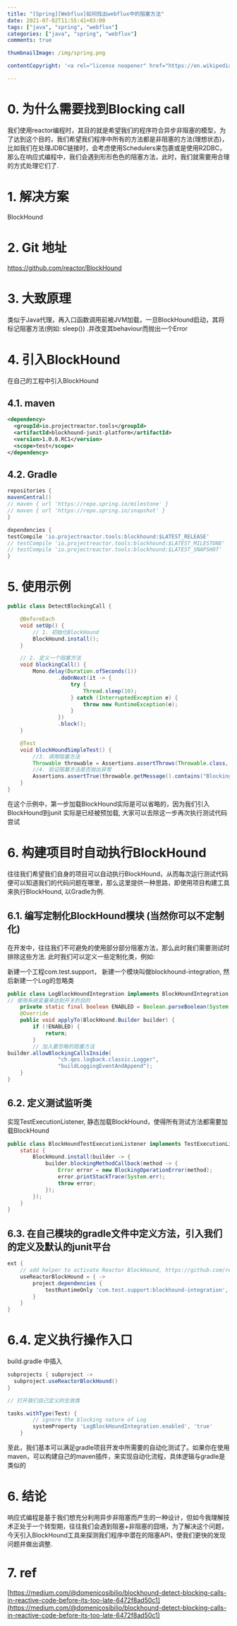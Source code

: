 ```yaml
---
title: "[Spring][Webflux]如何找出webflux中的阻塞方法"
date: 2021-07-02T11:55:41+03:00
tags: ["java", "spring", "webflux"]
categories: ["java", "spring", "webflux"]
comments: true

thumbnailImage: /img/spring.png

contentCopyright: '<a rel="license noopener" href="https://en.wikipedia.org/wiki/Wikipedia:Text_of_Creative_Commons_Attribution-ShareAlike_3.0_Unported_License" target="_blank">Creative Commons Attribution-ShareAlike License</a>'

---
```


<!--more-->
# 0. 为什么需要找到Blocking call
我们使用reactor编程时，其目的就是希望我们的程序符合异步非阻塞的模型，为了达到这个目的，我们希望我们程序中所有的方法都是非阻塞的方法(理想状态)，比如我们在处理JDBC链接时，会考虑使用Schedulers来包裹或是使用R2DBC，那么在响应式编程中，我们会遇到形形色色的阻塞方法，此时，我们就需要用合理的方式处理它们了.
<!--more-->
# 1. 解决方案
BlockHound

# 2. Git 地址
https://github.com/reactor/BlockHound

# 3. 大致原理
类似于Java代理，再入口函数调用前被JVM加载，一旦BlockHound启动，其将标记阻塞方法(例如: sleep()) .并改变其behaviour而抛出一个Error

# 4. 引入BlockHound
在自己的工程中引入BlockHound

## 4.1. maven
```xml
<dependency>
  <groupId>io.projectreactor.tools</groupId>
  <artifactId>blockhound-junit-platform</artifactId>
  <version>1.0.0.RC1</version>
  <scope>test</scope>
</dependency>

```

## 4.2. Gradle
```groovy
repositories {
mavenCentral()
// maven { url 'https://repo.spring.io/milestone' }
// maven { url 'https://repo.spring.io/snapshot' }
}

dependencies {
testCompile 'io.projectreactor.tools:blockhound:$LATEST_RELEASE'
// testCompile 'io.projectreactor.tools:blockhound:$LATEST_MILESTONE'
// testCompile 'io.projectreactor.tools:blockhound:$LATEST_SNAPSHOT'
}

```

# 5. 使用示例
```java
public class DetectBlockingCall {

    @BeforeEach
    void setUp() {
        // 1. 初始化BlockHound
        BlockHound.install();
    }

    // 2. 定义一个阻塞方法
    void blockingCall() {
        Mono.delay(Duration.ofSeconds(1))
                .doOnNext(it -> {
                    try {
                        Thread.sleep(10);
                    } catch (InterruptedException e) {
                        throw new RuntimeException(e);
                    }
                })
                .block();
    }

    @Test
    void blockHoundSimpleTest() {
        //3. 调用阻塞方法
        Throwable throwable = Assertions.assertThrows(Throwable.class, this::blockingCall);
        //4. 验证阻塞方法是否抛出异常
        Assertions.assertTrue(throwable.getMessage().contains("Blocking call!"));
    }
}
```

在这个示例中，第一步加载BlockHound实际是可以省略的，因为我们引入BlockHound到junit 实际是已经被预加载, 大家可以去除这一步再次执行测试代码尝试

# 6. 构建项目时自动执行BlockHound

往往我们希望我们自身的项目可以自动执行BlockHound，从而每次运行测试代码便可以知道我们的代码问题在哪里，那么这里提供一种思路，即使用项目构建工具来执行BlockHound, 以Gradle为例.

## 6.1. 编写定制化BlockHound模块 (当然你可以不定制化)

在开发中，往往我们不可避免的使用部分部分阻塞方法，那么此时我们需要测试时排除这些方法. 此时我们可以定义一些定制化类，例如:

新建一个工程com.test.support， 新建一个模块叫做blockhound-integration, 然后新建一个Log的忽略类

```java
public class LogBlockHoundIntegration implements BlockHoundIntegration {
// 使用系统变量来达到开关的目的
    private static final boolean ENABLED = Boolean.parseBoolean(System.getProperty("LogBlockHoundIntegration.enabled", Boolean.FALSE.toString()));
    @Override
    public void applyTo(BlockHound.Builder builder) {
        if (!ENABLED) {
            return;
        }
        // 加入要忽略的阻塞方法
builder.allowBlockingCallsInside(
                "ch.qos.logback.classic.Logger",
                "buildLoggingEventAndAppend");
    }
}

```

## 6.2. 定义测试监听类

实现TestExecutionListener, 静态加载BlockHound，使得所有测试方法都需要加载BlockHound

```java
public class BlockHoundTestExecutionListener implements TestExecutionListener {
    static {
        BlockHound.install(builder -> {
            builder.blockingMethodCallback(method -> {
                Error error = new BlockingOperationError(method);
                error.printStackTrace(System.err);
                throw error;
            });
        });
    }
}

```

## 6.3. 在自己模块的gradle文件中定义方法，引入我们的定义及默认的junit平台

```groovy
ext {
    // add helper to activate Reactor BlockHound, https://github.com/reactor/BlockHound
    useReactorBlockHound = { ->
        project.dependencies {
            testRuntimeOnly 'com.test.support:blockhound-integration', 'org.junit.platform:junit-platform-launcher'
        }
    }
}
```

# 6.4. 定义执行操作入口

build.gradle 中插入

```groovy
subprojects { subproject ->
  subproject.useReactorBlockHound()
}

// 打开我们自己定义的生效类

tasks.withType(Test) {
        // ignore the blocking nature of Log
        systemProperty 'LogBlockHoundIntegration.enabled', 'true'
    }

```

至此，我们基本可以满足gradle项目开发中所需要的自动化测试了。如果你在使用maven，可以构建自己的maven插件，来实现自动化流程，具体逻辑与gradle是类似的

# 6. 结论
响应式编程是基于我们想充分利用异步非阻塞而产生的一种设计，但如今我理解技术正处于一个转型期，往往我们会遇到阻塞+非阻塞的囧境，为了解决这个问题，今天引入BlockHound工具来探测我们程序中潜在的阻塞API，使我们更快的发现问题并做出调整.

# 7. ref
[https://medium.com/@domenicosibilio/blockhound-detect-blocking-calls-in-reactive-code-before-its-too-late-6472f8ad50c1](https://medium.com/@domenicosibilio/blockhound-detect-blocking-calls-in-reactive-code-before-its-too-late-6472f8ad50c1)